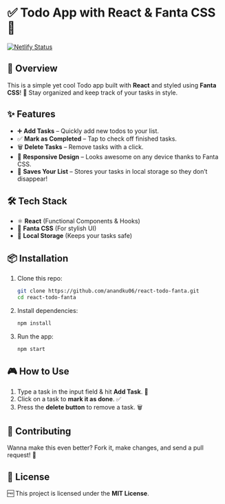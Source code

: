 # ✅ Todo App with React & Fanta CSS 🎨
[![Netlify Status](https://api.netlify.com/api/v1/badges/f0e528f1-ef69-4e8e-b466-765b508d816d/deploy-status)](https://app.netlify.com/sites/react-nottodo-app/deploys)

## 🚀 Overview
This is a simple yet cool Todo app built with **React** and styled using **Fanta CSS**! 🎉 Stay organized and keep track of your tasks in style. 

## ✨ Features
- ➕ **Add Tasks** – Quickly add new todos to your list.
- ✅ **Mark as Completed** – Tap to check off finished tasks.
- 🗑 **Delete Tasks** – Remove tasks with a click.
- 📱 **Responsive Design** – Looks awesome on any device thanks to Fanta CSS.
- 💾 **Saves Your List** – Stores your tasks in local storage so they don’t disappear!

## 🛠 Tech Stack
- ⚛ **React** (Functional Components & Hooks)
- 🎨 **Fanta CSS** (For stylish UI)
- 💾 **Local Storage** (Keeps your tasks safe)

## 📦 Installation
1. Clone this repo:
   ```sh
   git clone https://github.com/anandku06/react-todo-fanta.git
   cd react-todo-fanta
   ```
2. Install dependencies:
   ```sh
   npm install
   ```
3. Run the app:
   ```sh
   npm start
   ```

## 🎮 How to Use
1. Type a task in the input field & hit **Add Task**. 🎯
2. Click on a task to **mark it as done**. ✅
3. Press the **delete button** to remove a task. 🗑

## 🤝 Contributing
Wanna make this even better? Fork it, make changes, and send a pull request! 🚀

## 📜 License
🆓 This project is licensed under the **MIT License**.
